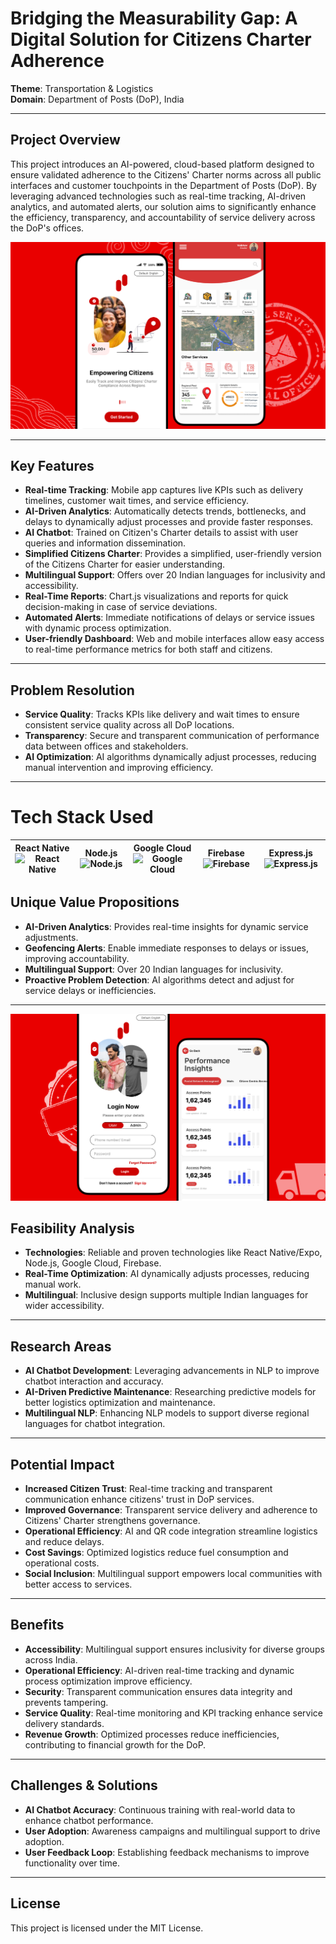 # **Bridging the Measurability Gap: A Digital Solution for Citizens Charter Adherence**

**Theme**: Transportation & Logistics  
**Domain**: Department of Posts (DoP), India

---

## **Project Overview**

This project introduces an AI-powered, cloud-based platform designed to ensure validated adherence to the Citizens' Charter norms across all public interfaces and customer touchpoints in the Department of Posts (DoP). By leveraging advanced technologies such as real-time tracking, AI-driven analytics, and automated alerts, our solution aims to significantly enhance the efficiency, transparency, and accountability of service delivery across the DoP's offices.

![Starting Image](./Frontend/assets/drisplay%201.png)

---

## **Key Features**

- **Real-time Tracking**: Mobile app captures live KPIs such as delivery timelines, customer wait times, and service efficiency.
- **AI-Driven Analytics**: Automatically detects trends, bottlenecks, and delays to dynamically adjust processes and provide faster responses.
- **AI Chatbot**: Trained on Citizen's Charter details to assist with user queries and information dissemination.
- **Simplified Citizens Charter**: Provides a simplified, user-friendly version of the Citizens Charter for easier understanding.
- **Multilingual Support**: Offers over 20 Indian languages for inclusivity and accessibility.
- **Real-Time Reports**: Chart.js visualizations and reports for quick decision-making in case of service deviations.
- **Automated Alerts**: Immediate notifications of delays or service issues with dynamic process optimization.
- **User-friendly Dashboard**: Web and mobile interfaces allow easy access to real-time performance metrics for both staff and citizens.



---

## **Problem Resolution**

- **Service Quality**: Tracks KPIs like delivery and wait times to ensure consistent service quality across all DoP locations.
- **Transparency**: Secure and transparent communication of performance data between offices and stakeholders.
- **AI Optimization**: AI algorithms dynamically adjust processes, reducing manual intervention and improving efficiency.

---

# Tech Stack Used

| **React Native** ![React Native](https://img.icons8.com/color/48/000000/react-native.png) | **Node.js** ![Node.js](https://img.icons8.com/color/48/000000/nodejs.png) | **Google Cloud** ![Google Cloud](https://img.icons8.com/color/48/000000/google-cloud.png) | **Firebase** ![Firebase](https://img.icons8.com/color/48/000000/firebase.png) | **Express.js** ![Express.js](https://img.icons8.com/color/48/000000/express-js.png) |
|:----------------------------------------------------------:|:---------------------------------------------------------:|:---------------------------------------------------------:|:--------------------------------------------------------:|:----------------------------------------------------------:|



## **Unique Value Propositions**

- **AI-Driven Analytics**: Provides real-time insights for dynamic service adjustments.
- **Geofencing Alerts**: Enable immediate responses to delays or issues, improving accountability.
- **Multilingual Support**: Over 20 Indian languages for inclusivity.
- **Proactive Problem Detection**: AI algorithms detect and adjust for service delays or inefficiencies.

---

![Center image](./Frontend/assets/display%202.png)

## **Feasibility Analysis**

- **Technologies**: Reliable and proven technologies like React Native/Expo, Node.js, Google Cloud, Firebase.
- **Real-Time Optimization**: AI dynamically adjusts processes, reducing manual work.
- **Multilingual**: Inclusive design supports multiple Indian languages for wider accessibility.

---

## **Research Areas**

- **AI Chatbot Development**: Leveraging advancements in NLP to improve chatbot interaction and accuracy.
- **AI-Driven Predictive Maintenance**: Researching predictive models for better logistics optimization and maintenance.
- **Multilingual NLP**: Enhancing NLP models to support diverse regional languages for chatbot integration.

---

## **Potential Impact**

- **Increased Citizen Trust**: Real-time tracking and transparent communication enhance citizens' trust in DoP services.
- **Improved Governance**: Transparent service delivery and adherence to Citizens' Charter strengthens governance.
- **Operational Efficiency**: AI and QR code integration streamline logistics and reduce delays.
- **Cost Savings**: Optimized logistics reduce fuel consumption and operational costs.
- **Social Inclusion**: Multilingual support empowers local communities with better access to services.

---

## **Benefits**

- **Accessibility**: Multilingual support ensures inclusivity for diverse groups across India.
- **Operational Efficiency**: AI-driven real-time tracking and dynamic process optimization improve efficiency.
- **Security**: Transparent communication ensures data integrity and prevents tampering.
- **Service Quality**: Real-time monitoring and KPI tracking enhance service delivery standards.
- **Revenue Growth**: Optimized processes reduce inefficiencies, contributing to financial growth for the DoP.

---

## **Challenges & Solutions**

- **AI Chatbot Accuracy**: Continuous training with real-world data to enhance chatbot performance.
- **User Adoption**: Awareness campaigns and multilingual support to drive adoption.
- **User Feedback Loop**: Establishing feedback mechanisms to improve functionality over time.

---

## **License**

This project is licensed under the MIT License.
